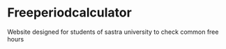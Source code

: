 # Freeperiodcalculator
Website designed for students of sastra university to check common free hours
